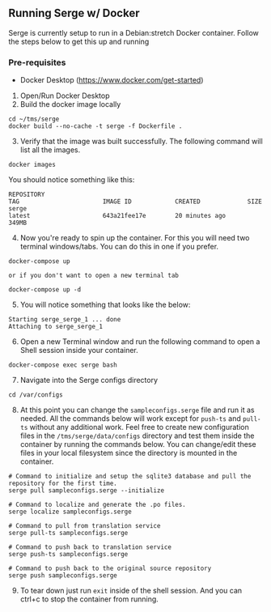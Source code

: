 ## Running Serge w/ Docker
Serge is currently setup to run in a Debian:stretch Docker container.
Follow the steps below to get this up and running

### Pre-requisites
- Docker Desktop (https://www.docker.com/get-started)

1. Open/Run Docker Desktop
2. Build the docker image locally
```
cd ~/tms/serge
docker build --no-cache -t serge -f Dockerfile .
```
3. Verify that the image was built successfully. The following command will list all the images.
```
docker images
```
You should notice something like this:
```
REPOSITORY                                                                    TAG                       IMAGE ID            CREATED             SIZE
serge                                                                         latest                    643a21fee17e        20 minutes ago      349MB
```
4. Now you're ready to spin up the container. For this you will need two terminal windows/tabs. You can do this in one if you prefer.
```
docker-compose up

or if you don't want to open a new terminal tab

docker-compose up -d 
```
5. You will notice something that looks like the below:
```
Starting serge_serge_1 ... done
Attaching to serge_serge_1

```
6. Open a new Terminal window and run the following command to open a Shell session inside your container.
```
docker-compose exec serge bash
```
7. Navigate into the Serge configs directory
```
cd /var/configs
```
8. At this point you can change the `sampleconfigs.serge` file and run it as needed.
All the commands below will work except for `push-ts` and `pull-ts` without any additional work.
Feel free to create new configuration files in the `/tms/serge/data/configs` directory and test them inside the container by running the commands below. You can change/edit these files in your local filesystem since the directory is mounted in the container.
```
# Command to initialize and setup the sqlite3 database and pull the repository for the first time.
serge pull sampleconfigs.serge --initialize

# Command to localize and generate the .po files.
serge localize sampleconfigs.serge

# Command to pull from translation service
serge pull-ts sampleconfigs.serge

# Command to push back to translation service
serge push-ts sampleconfigs.serge

# Command to push back to the original source repository
serge push sampleconfigs.serge
```
9. To tear down just run `exit` inside of the shell session. And you can ctrl+c to stop the container from running.


